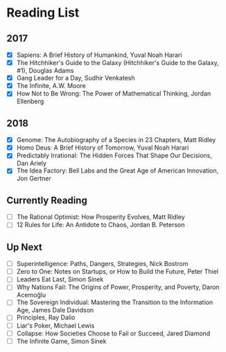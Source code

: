# Reading List

## 2017

- [x] Sapiens: A Brief History of Humankind, Yuval Noah Harari
- [x] The Hitchhiker's Guide to the Galaxy (Hitchhiker's Guide to the Galaxy, #1), Douglas Adams
- [x] Gang Leader for a Day, Sudhir Venkatesh
- [x] The Infinite, A.W. Moore
- [x] How Not to Be Wrong: The Power of Mathematical Thinking, Jordan Ellenberg

## 2018

- [x] Genome: The Autobiography of a Species in 23 Chapters, Matt Ridley
- [x] Homo Deus: A Brief History of Tomorrow, Yuval Noah Harari
- [x] Predictably Irrational: The Hidden Forces That Shape Our Decisions, Dan Ariely
- [x] The Idea Factory: Bell Labs and the Great Age of American Innovation, Jon Gertner

## Currently Reading

- [ ] The Rational Optimist: How Prosperity Evolves, Matt Ridley
- [ ] 12 Rules for Life: An Antidote to Chaos, Jordan B. Peterson

## Up Next

- [ ] Superintelligence: Paths, Dangers, Strategies, Nick Bostrom
- [ ] Zero to One: Notes on Startups, or How to Build the Future, Peter Thiel
- [ ] Leaders Eat Last, Simon Sinek
- [ ] Why Nations Fail: The Origins of Power, Prosperity, and Poverty, Daron Acemoğlu
- [ ] The Sovereign Individual: Mastering the Transition to the Information Age, James Dale Davidson
- [ ] Principles, Ray Dalio
- [ ] Liar's Poker, Michael   Lewis
- [ ] Collapse: How Societies Choose to Fail or Succeed, Jared Diamond
- [ ] The Infinite Game, Simon Sinek
